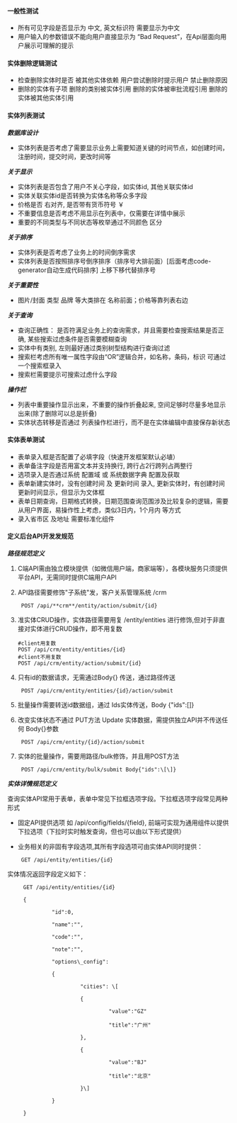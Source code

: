 #### 一般性测试 
- 所有可见字段是否显示为 中文,  英文标识符 需要显示为中文
- 用户输入的参数错误不能向用户直接显示为 “Bad Request”，在Api层面向用户展示可理解的提示

#### 实体删除逻辑测试
- 检查删除实体时是否 被其他实体依赖 用户尝试删除时提示用户 禁止删除原因
- 删除的实体有子项  删除的类别被实体引用  删除的实体被审批流程引用  删除的实体被其他实体引用

#### 实体列表测试

***数据库设计***
- 实体列表是否考虑了需要显示业务上需要知道关键的时间节点，如创建时间，注册时间，提交时间，更改时间等

***关于显示***
- 实体列表是否包含了用户不关心字段，如实体id, 其他关联实体id
- 实体关联实体id是否转换为实体名称等众多字段
- 价格是否 右对齐, 是否带有货币符号 ￥
- 不重要信息是否考虑不用显示在列表中，仅需要在详情中展示
- 重要的不同类型与不同状态等枚举通过不同颜色 区分

***关于排序***
- 实体列表是否考虑了业务上的时间倒序需求
- 实体列表是否按照排序号倒序排序（排序号大排前面）[后面考虑code-generator自动生成代码排序] 上移下移代替排序号

***关于重要性***
- 图片/封面 类型 品牌 等大类排在 名称前面；价格等靠列表右边

***关于查询***
- 查询正确性： 是否符满足业务上的查询需求，并且需要检查搜索结果是否正确, 某些搜索过虑条件是否需要模糊查询
- 实体中有类别, 左则最好通过类别树型结构进行查询过滤
- 搜索栏考虑所有唯一属性字段由“OR”逻辑合并，如名称，条码，标识 可通过一个搜索框录入
- 搜索栏需要提示可搜索过虑什么字段

***操作栏***
- 列表中重要操作显示出来，不重要的操作折叠起来, 空间足够时尽量多地显示出来(除了删除可以总是折叠)
- 实体状态转移是否通过 列表操作栏进行，而不是在实体编辑中直接保存新状态

#### 实体表单测试
- 表单录入框是否配置了必填字段（快速开发框架默认必埴）
- 表单备注字段是否用富文本并支持换行, 跨行占2行跨列占两整行
- 选项录入是否通过系统 配置域 或 系统数据字典 配置及获取
- 表单新建实体时，没有创建时间 及 更新时间 录入, 更新实体时，有创建时间 更新时间显示，但显示为文体框
- 表单日期查询，日期格式转换，日期范围查询范围涉及比较复杂的逻辑，需要从用户界面，易操作性上考虑，类似3日内，1个月内 等方式
- 录入省市区 及地址 需要标准化组件

#### 定义后台API开发发规范

***路径规范定义***

1.  C端API需由独立模块提供（如微信用户端，商家端等），各模块服务只须提供平台API，无需同时提供C端用户API

2.  API路径需要修饰"子系统"发，客户关系管理系统 /crm

         POST /api/**crm**/entity/action/submit/{id}

3.  准实体CRUD操作，实体路径需要用复 /entity/entities
    进行修饰,但对于非直接对实体进行CRUD操作，即不用复数

        #client用复数
        POST /api/crm/entity/entities/{id}
        #client不用复数
        POST /api/crm/entity/action/submit/{id}

4.  只有id的数据请求，无需通过Body{} 传送，通过路径传送

         POST /api/crm/entity/entities/{id}/action/submit

5.  批量操作需要转送id数据组，通过 Ids实体传送，Body {"ids":\[\]}

6.  改变实体状态不通过 PUT方法 Update
    实体数据，需提供独立API并不传送任何 Body{}参数

         POST /api/crm/entity/{id}/action/submit

7.  实体的批量操作，需要用路径/bulk修饰，并且用POST方法

         POST /api/crm/entity/bulk/submit Body{"ids":\[\]}

***实体详情规范定义***

查询实体API常用于表单，表单中常见下拉框选项字段。下拉框选项字段常见两种形式

-   固定API提供选项 如 /api/config/fields/{field},
    前端可实现为通用组件以提供下拉选项（下拉时实时触发查询，但也可以由以下形式提供）

-   业务相关的非固有字段选项,其所有字段选项可由实体API同时提供：

         GET /api/entity/entities/{id}

实体情况返回字段定义如下：

         GET /api/entity/entities/{id}

         { 
         
                  "id":0,

                  "name":"",

                  "code":"",

                  "note":"",

                  "options\_config":

                  {

                           "cities": \[

                           {

                                    "value":"GZ"

                                    "title":"广州"

                           },

                           {

                                    "value":"BJ"

                                    "title":"北京"

                           }\]

                  }

         }


